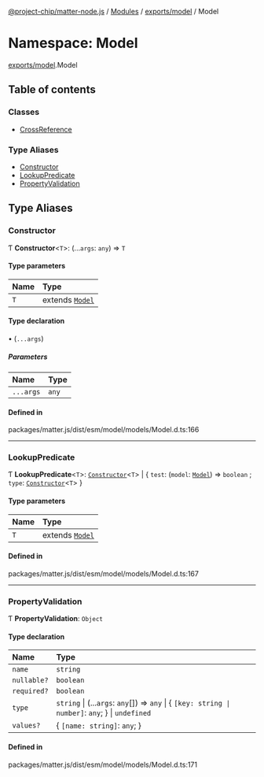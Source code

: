 [@project-chip/matter-node.js](../README.md) / [Modules](../modules.md) / [exports/model](exports_model.md) / Model

# Namespace: Model

[exports/model](exports_model.md).Model

## Table of contents

### Classes

- [CrossReference](../classes/exports_model.Model.CrossReference.md)

### Type Aliases

- [Constructor](exports_model.Model.md#constructor)
- [LookupPredicate](exports_model.Model.md#lookuppredicate)
- [PropertyValidation](exports_model.Model.md#propertyvalidation)

## Type Aliases

### Constructor

Ƭ **Constructor**<`T`\>: (...`args`: `any`) => `T`

#### Type parameters

| Name | Type |
| :------ | :------ |
| `T` | extends [`Model`](../classes/exports_model.Model-1.md) |

#### Type declaration

• (`...args`)

##### Parameters

| Name | Type |
| :------ | :------ |
| `...args` | `any` |

#### Defined in

packages/matter.js/dist/esm/model/models/Model.d.ts:166

___

### LookupPredicate

Ƭ **LookupPredicate**<`T`\>: [`Constructor`](exports_model.Model.md#constructor)<`T`\> \| { `test`: (`model`: [`Model`](../classes/exports_model.Model-1.md)) => `boolean` ; `type`: [`Constructor`](exports_model.Model.md#constructor)<`T`\>  }

#### Type parameters

| Name | Type |
| :------ | :------ |
| `T` | extends [`Model`](../classes/exports_model.Model-1.md) |

#### Defined in

packages/matter.js/dist/esm/model/models/Model.d.ts:167

___

### PropertyValidation

Ƭ **PropertyValidation**: `Object`

#### Type declaration

| Name | Type |
| :------ | :------ |
| `name` | `string` |
| `nullable?` | `boolean` |
| `required?` | `boolean` |
| `type` | `string` \| (...`args`: `any`[]) => `any` \| { `[key: string \| number]`: `any`;  } \| `undefined` |
| `values?` | { `[name: string]`: `any`;  } |

#### Defined in

packages/matter.js/dist/esm/model/models/Model.d.ts:171
